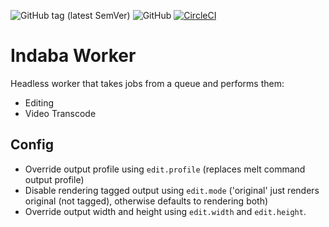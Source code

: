 ![GitHub tag (latest SemVer)](https://img.shields.io/github/tag/our-story-media/ourstory-worker.svg) ![GitHub](https://img.shields.io/github/license/our-story-media/ourstory-worker.svg)
[![CircleCI](https://circleci.com/gh/our-story-media/ourstory-server/tree/rpioutputcontrols.svg?style=svg)](https://circleci.com/gh/our-story-media/ourstory-server/tree/rpioutputcontrols)

# Indaba Worker

Headless worker that takes jobs from a queue and performs them:

- Editing
- Video Transcode

## Config

- Override output profile using `edit.profile` (replaces melt command output profile)
- Disable rendering tagged output using `edit.mode` ('original' just renders original (not tagged), otherwise defaults to rendering both)
- Override output width and height using `edit.width` and `edit.height`.
